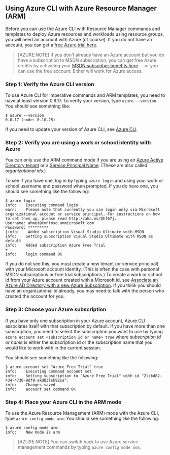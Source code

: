 <properties services="virtual-machines" title="Using Azure CLI with Azure Resource Manager" authors="squillace" solutions="" manager="timlt" editor="tysonn" />

<tags
   ms.service="virtual-machine"
   ms.devlang="na"
   ms.topic="article"
   ms.tgt_pltfrm="linux"
   ms.workload="infrastructure"
   ms.date="04/13/2015"
   ms.author="rasquill" />

## Using Azure CLI with Azure Resource Manager (ARM)

Before you can use the Azure CLI with Resource Manager commands and templates to deploy Azure resources and workloads using resource groups, you will need an account with Azure (of course). If you do not have an account, you can get a [free Azure trial here](http://azure.microsoft.com/pricing/free-trial/).

> [AZURE.NOTE] If you don't already have an Azure account but you do have a subscription to MSDN subscription, you can get free Azure credits by activating your [MSDN subscriber benefits here](http://azure.microsoft.com/pricing/member-offers/msdn-benefits-details/) -- or you can use the free account. Either will work for Azure access.

### Step 1: Verify the Azure CLI version

To use Azure CLI for imperative commands and ARM templates, you need to have at least version 0.8.17. To verify your version, type `azure --version`. You should see something like:

    $ azure --version
    0.8.17 (node: 0.10.25)

If you need to update your version of Azure CLI, see [Azure CLI](https://github.com/Azure/azure-xplat-cli).

### Step 2: Verify you are using a work or school identity with Azure

You can only use the ARM command mode if you are using an [Azure Active Directory tenant](https://msdn.microsoft.com/library/azure/jj573650.aspx#BKMK_WhatIsAnAzureADTenant) or a [Service Principal Name](https://msdn.microsoft.com/library/azure/dn132633.aspx). (These are also called *organizational ids*.)

To see if you have one, log in by typing `azure login` and using your work or school username and password when prompted. If you do have one, you should see something like the following:

    $ azure login
    info:    Executing command login
    warn:    Please note that currently you can login only via Microsoft organizational account or service principal. For instructions on how to set them up, please read http://aka.ms/Dhf67j.
    Username: ahmet@contoso.onmicrosoft.com
    Password: *********
  	|info:    Added subscription Visual Studio Ultimate with MSDN
    info:    Setting subscription Visual Studio Ultimate with MSDN as default
    info:    Added subscription Azure Free Trial
    +
    info:    login command OK

If you do not see this, you must create a new tenant (or service principal) with your Microsoft account identity. (This is often the case with personal MSDN subscriptions or free trial subscriptions.) To create a work or school id from your Azure account created with a Microsoft id, see [Associate an Azure AD Directory with a new Azure Subscription](https://msdn.microsoft.com/library/azure/jj573650.aspx#BKMK_WhatIsAnAzureADTenant). If you think you should have an organizational id already, you may need to talk with the person who created the account for you.

### Step 3: Choose your Azure subscription

If you have only one subscription in your Azure account, Azure CLI associates itself with that subscription by default. If you have more than one subscription, you need to select the subscription you want to use by typing `azure account set <subscription id or name> true` where _subscription id or name_ is either the subscription id or the subscription name that you would like to work with in the current session.

You should see something like the following:

    $ azure account set "Azure Free Trial" true
    info:    Executing command account set
    info:    Setting subscription to "Azure Free Trial" with id "2lskd82-434-4730-9df9-akd83lsk92sa".
    info:    Changes saved
    info:    account set command OK

### Step 4: Place your Azure CLI in the ARM mode

To use the Azure Resource Management (ARM) mode with the Azure CLI, type `azure config mode arm`. You should see something like the following:

    $ azure config mode arm
    info:    New mode is arm

> [AZURE.NOTE] You can switch back to use Azure service management commands by typing `azure config mode asm`.


